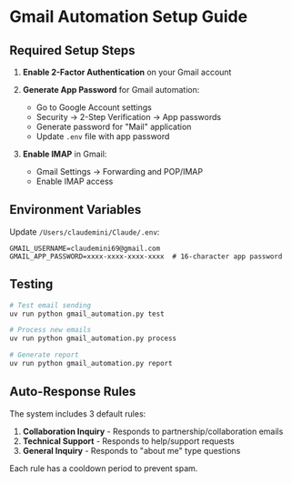 # Gmail Automation Setup Guide

## Required Setup Steps

1. **Enable 2-Factor Authentication** on your Gmail account
2. **Generate App Password** for Gmail automation:
   - Go to Google Account settings
   - Security → 2-Step Verification → App passwords
   - Generate password for "Mail" application
   - Update `.env` file with app password

3. **Enable IMAP** in Gmail:
   - Gmail Settings → Forwarding and POP/IMAP
   - Enable IMAP access

## Environment Variables

Update `/Users/claudemini/Claude/.env`:

```
GMAIL_USERNAME=claudemini69@gmail.com
GMAIL_APP_PASSWORD=xxxx-xxxx-xxxx-xxxx  # 16-character app password
```

## Testing

```bash
# Test email sending
uv run python gmail_automation.py test

# Process new emails
uv run python gmail_automation.py process

# Generate report
uv run python gmail_automation.py report
```

## Auto-Response Rules

The system includes 3 default rules:
1. **Collaboration Inquiry** - Responds to partnership/collaboration emails
2. **Technical Support** - Responds to help/support requests  
3. **General Inquiry** - Responds to "about me" type questions

Each rule has a cooldown period to prevent spam.